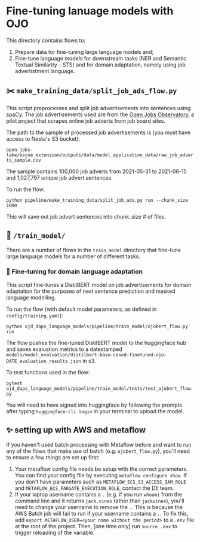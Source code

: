 # Fine-tuning lanuage models with OJO

This directory contains flows to:

1. Prepare data for fine-tuning large language models and;
2. Fine-tune language models for downstream tasks (NER and Semantic Textual Similarity - STS) and for domain adaptation, namely using job advertistment language.

## :scissors: `make_training_data/split_job_ads_flow.py`

This script preprocesses and split job advertisements into sentences using spaCy. The job advertisements used are from the [Open Jobs Observatory](https://www.nesta.org.uk/project/open-jobs-observatory/), a pilot project that scrapes online job adverts from job board sites.

The path to the sample of processed job advertisements is (you must have access to Nesta's S3 bucket):

`open-jobs-lake/escoe_extension/outputs/data/model_application_data/raw_job_adverts_sample.csv`

The sample contains 100,000 job adverts from 2021-05-31 to 2021-06-15 and 1,027,797 unique job advert sentences.

To run the flow:

`python pipeline/make_training_data/split_job_ads.py run --chunk_size 1000`

This will save out job advert sentences into chunk_size # of files.

## :office: `/train_model/`

There are a number of flows in the `train_model` directory that fine-tune large language models for a number of different tasks.

### :diamond_shape_with_a_dot_inside: Fine-tuning for domain language adaptation

This script fine-tunes a DistilBERT model on job advertisements for domain adaptation for the purposes of next sentence prediction and masked language modelling.

To run the flow (with default model parameters, as defined in `config/training.yaml`):

`python ojd_daps_language_models/pipeline/train_model/ojobert_flow.py run`

The flow pushes the fine-tuned DistilBERT model to the huggingface hub and saves evaluation metrics to a datestamped `models/model_evaluation/distilbert-base-cased-finetuned-ojo-DATE_evaluation_results.json` in s3.

To test functions used in the flow:

`pytest ojd_daps_language_models/pipeline/train_model/tests/test_ojobert_flow.py`

You will need to have signed into huggingface by following the prompts after typing `huggingface-cli login` in your terminal to upload the model.

## :sparkles: setting up with AWS and metaflow

If you haven't used batch processing with Metaflow before and want to run any of the flows that make use of batch (e.g. `ojobert_flow.py`), you'll need to ensure a few things are set up first:

1. Your metaflow config file needs be setup with the correct parameters. You can find your config file by executing `metaflow configure show`. If you don't have parameters such as `METAFLOW_ECS_S3_ACCESS_IAM_ROLE` and `METAFLOW_ECS_FARGATE_EXECUTION_ROLE`, contact the DE team.
2. If your laptop username contains a `.` (e.g. if you run `whoami` from the command line and it returns `jack.vines` rather than `jackvines`), you'll need to change your username to remove the `.`. This is because the AWS Batch job will fail to run if your username contains a `.`. To fix this, add `export METAFLOW_USER=<your name without the period>` to a `.env` file at the root of the project. Then, [one time only] run `source .env` to trigger reloading of the variable.
